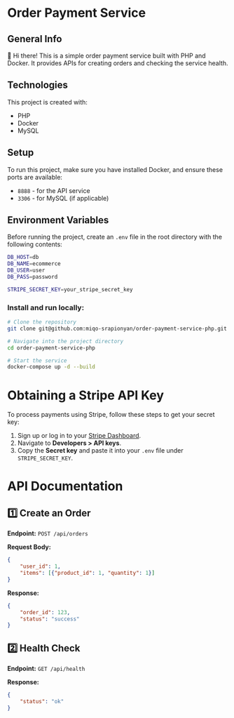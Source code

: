# Order Payment Service

## General Info  
👋 Hi there! This is a simple order payment service built with PHP and Docker. It provides APIs for creating orders and checking the service health.  

## Technologies  
This project is created with:  
- PHP  
- Docker
- MySQL  

## Setup  
To run this project, make sure you have installed Docker, and ensure these ports are available:  

- `8888` - for the API service  
- `3306` - for MySQL (if applicable)  

## Environment Variables
Before running the project, create an `.env` file in the root directory with the following contents:
```sh
DB_HOST=db
DB_NAME=ecommerce
DB_USER=user
DB_PASS=password

STRIPE_SECRET_KEY=your_stripe_secret_key
```

### Install and run locally:  

```sh
# Clone the repository
git clone git@github.com:miqo-srapionyan/order-payment-service-php.git

# Navigate into the project directory
cd order-payment-service-php

# Start the service
docker-compose up -d --build
```

# Obtaining a Stripe API Key

To process payments using Stripe, follow these steps to get your secret key:

1.  Sign up or log in to your [Stripe Dashboard](https://dashboard.stripe.com/).
2.  Navigate to **Developers > API keys**.
3.  Copy the **Secret key** and paste it into your `.env` file under `STRIPE_SECRET_KEY`.

# API Documentation

## 1️⃣ Create an Order

**Endpoint:** `POST /api/orders`

**Request Body:**

```json
{
    "user_id": 1,
    "items": [{"product_id": 1, "quantity": 1}]
}
```

**Response:**

```json
{
    "order_id": 123,
    "status": "success"
}
```

## 2️⃣ Health Check

**Endpoint:** `GET /api/health`

**Response:**

```json
{
    "status": "ok"
}
```

